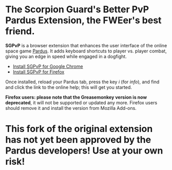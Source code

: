# The Scorpion Guard's Better PvP Pardus Extension, the FWEer's best friend.

**SGPvP** is a browser extension that enhances the user interface of the online
space game [Pardus](http://www.pardus.at/). It adds keyboard shortcuts to player
vs. player combat, giving you an edge in speed while engaged in a dogfight.

* [Install SGPvP for Google Chrome](https://chrome.google.com/webstore/detail/sgs-better-pvp-pardus-ext/fgaanejfgbdmilifodhjhlpkigncjfih)
* [Install SGPvP for Firefox](https://addons.mozilla.org/firefox/addon/sgpvp-pardus-trader-edition/)

Once installed, reload your Pardus tab, press the key _i_ (for _info_), and find
and click the link to the online help; this will get you started.

**Firefox users: please note that the Greasemonkey version is now deprecated**, it will
not be supported or updated any more. Firefox users should remove it and install
the version from Mozilla Add-ons.

# This fork of the original extension has not yet been approved by the Pardus developers! Use at your own risk!
